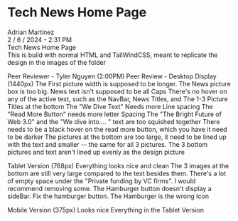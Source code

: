 # Tech News Home Page

Adrian Martinez<br>
2 / 6 / 2024 - 2:31 PM<br>
Tech News Home Page<br>
This is build with normal HTML and TailWindCSS, meant to replicate the design in the images of the folder<br>

Peer Reviewer - Tyler Nguyen (2:00PM)
Peer Review -
Desktop Display (1440px)
The First picture width is supposed to be longer. The News picture box is too big.
News text isn't supposed to be all Caps
There's no hover on any of the active text, such as the NavBar, News Titles, and The 1-3 Picture Titles at the bottom
The "We Dive Text" Needs more Line spacing
The "Read More Button" needs more letter Spacing
The "The Bright Future of Web 3.0" and the "We dive into.... " text are too squished together
There needs to be a black hover on the read more button, which you have it need to be darker
The pictures at the bottom are too large, it need to be lined up with the text and smaller -- the same for all 3 pictures.
The 3 bottom pictures and text aren't lined up evenly as the design picture

Tablet Version  (768px)
Everything looks nice and clean
The 3 images at the bottom are still very large compared to the text besides them.
There's a lot of empty space under the "Private funding by VC firms". I would recommend removing some.
The Hamburger button doesn't display a sideBar. Fix the hamburger button.
The Hamburger is the wrong Icon 

Mobile Version (375px)
Looks nice
Everything in the Tablet Version